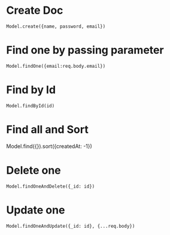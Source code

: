 # Create Doc
```
Model.create({name, password, email})
```
# Find one by passing parameter
```
Model.findOne({email:req.body.email})
```
# Find by Id
```
Model.findById(id)
```

# Find all and Sort
Model.find({}).sort({createdAt: -1})

# Delete one
```
Model.findOneAndDelete({_id: id})
```

# Update one
```
Model.findOneAndUpdate({_id: id}, {...req.body})
